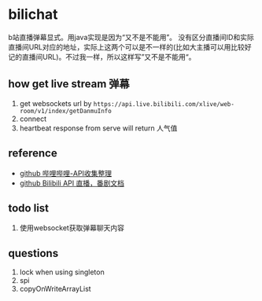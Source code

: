 # bilichat
b站直播弹幕显式。用java实现是因为“又不是不能用”。
没有区分直播间ID和实际直播间URL对应的地址，实际上这两个可以是不一样的(比如大主播可以用比较好记的直播间URL)。不过我一样，所以这样写”又不是不能用“。

## how get live stream 弹幕
1. get websockets url by `https://api.live.bilibili.com/xlive/web-room/v1/index/getDanmuInfo`
2. connect
3. heartbeat response from serve will return 人气值

## reference
* [github 哔哩哔哩-API收集整理](https://github.com/SocialSisterYi/bilibili-API-collect)
* [github Bilibili API 直播，番剧文档](https://github.com/lovelyyoshino/Bilibili-Live-API)

## todo list
1. 使用websocket获取弹幕聊天内容

## questions
1. lock when using singleton 
2. spi
3. copyOnWriteArrayList

